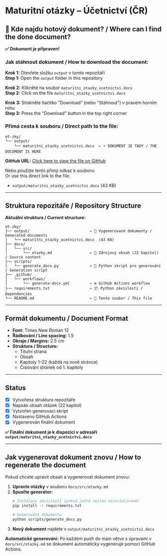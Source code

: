 # Maturitní otázky – Účetnictví (ČR)

## 📄 Kde najdu hotový dokument? / Where can I find the done document?

**✅ Dokument je připraven!** 

### Jak stáhnout dokument / How to download the document:

**Krok 1:** Otevřete složku `output` v tomto repozitáři  
**Step 1:** Open the `output` folder in this repository

**Krok 2:** Klikněte na soubor `maturitni_otazky_ucetnictvi.docx`  
**Step 2:** Click on the file `maturitni_otazky_ucetnictvi.docx`

**Krok 3:** Stiskněte tlačítko "Download" (nebo "Stáhnout") v pravém horním rohu  
**Step 3:** Press the "Download" button in the top right corner

### Přímá cesta k souboru / Direct path to the file:

```
ot-zky/
└── output/
    └── maturitni_otazky_ucetnictvi.docx  ← ⭐ DOKUMENT JE TADY / THE DOCUMENT IS HERE
```

**GitHub URL:** [Click here to view the file on GitHub](../../tree/main/output)

Nebo použijte tento přímý odkaz k souboru:  
Or use this direct link to the file:
- `output/maturitni_otazky_ucetnictvi.docx` (43 KB)

---

## Struktura repozitáře / Repository Structure

**Aktuální struktura / Current structure:**

```
ot-zky/
├── output/                           ← 📂 Vygenerované dokumenty / Generated documents
│   └── maturitni_otazky_ucetnictvi.docx  (43 KB)
├── docs/
│   └── src/
│       └── otazky.md                 ← 📝 Zdrojový obsah (22 kapitol) / Source content
├── scripts/
│   └── generate_docx.py              ← 🐍 Python skript pro generování / Generation script
├── .github/
│   └── workflows/
│       └── generate-docx.yml         ← ⚙️ GitHub Actions workflow
├── requirements.txt                  ← 📦 Python závislosti / Dependencies
└── README.md                         ← 📖 Tento soubor / This file
```

---

## Formát dokumentu / Document Format

- **Font:** Times New Roman 12
- **Řádkování / Line spacing:** 1.5
- **Okraje / Margins:** 2.5 cm
- **Struktura / Structure:**
  - Titulní strana
  - Obsah
  - Kapitoly 1–22 (každá na nové stránce)
  - Číslování stránek od 1. kapitoly

---

## Status

- [x] Vytvořena struktura repozitáře
- [x] Napsán obsah otázek (22 kapitol)
- [x] Vytvořen generovací skript
- [x] Nastaveno GitHub Actions
- [x] Vygenerován finální dokument

**✅ Finální dokument je k dispozici v adresáři `output/maturitni_otazky_ucetnictvi.docx`**

---

## Jak vygenerovat dokument znovu / How to regenerate the document

Pokud chcete upravit obsah a vygenerovat dokument znovu:

1. **Upravte otázky** v souboru `docs/src/otazky.md`
2. **Spusťte generátor:**
   ```bash
   # Instalace závislostí (pokud ještě nejsou nainstalované)
   pip install -r requirements.txt
   
   # Generování dokumentu
   python scripts/generate_docx.py
   ```
3. **Nový dokument** najdete v `output/maturitni_otazky_ucetnictvi.docx`

**Automatické generování:** Po každém push do main větve s úpravami v `docs/src/otazky.md` se dokument automaticky vygeneruje pomocí GitHub Actions.
